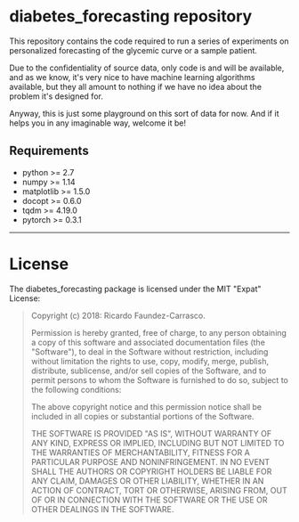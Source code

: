 # diabetes_forecasting repository

This repository contains the code required to run a series of experiments on personalized forecasting of the glycemic curve or a sample patient. 

Due to the confidentiality of source data, only code is and will be available, and as we know, it's very nice to have machine learning algorithms available, but they all amount to nothing if we have no idea about the problem it's designed for.

Anyway, this is just some playground on this sort of data for now. And if it helps you in any imaginable way, welcome it be!

## Requirements
- python >= 2.7
- numpy >= 1.14
- matplotlib >= 1.5.0
- docopt >= 0.6.0
- tqdm >= 4.19.0
- pytorch >= 0.3.1

***

# License

The diabetes_forecasting package is licensed under the MIT "Expat" License:

> Copyright (c) 2018: Ricardo Faundez-Carrasco.
>
> Permission is hereby granted, free of charge, to any person obtaining
> a copy of this software and associated documentation files (the
> "Software"), to deal in the Software without restriction, including
> without limitation the rights to use, copy, modify, merge, publish,
> distribute, sublicense, and/or sell copies of the Software, and to
> permit persons to whom the Software is furnished to do so, subject to
> the following conditions:
>
> The above copyright notice and this permission notice shall be
> included in all copies or substantial portions of the Software.
>
> THE SOFTWARE IS PROVIDED "AS IS", WITHOUT WARRANTY OF ANY KIND,
> EXPRESS OR IMPLIED, INCLUDING BUT NOT LIMITED TO THE WARRANTIES OF
> MERCHANTABILITY, FITNESS FOR A PARTICULAR PURPOSE AND NONINFRINGEMENT.
> IN NO EVENT SHALL THE AUTHORS OR COPYRIGHT HOLDERS BE LIABLE FOR ANY
> CLAIM, DAMAGES OR OTHER LIABILITY, WHETHER IN AN ACTION OF CONTRACT,
> TORT OR OTHERWISE, ARISING FROM, OUT OF OR IN CONNECTION WITH THE
> SOFTWARE OR THE USE OR OTHER DEALINGS IN THE SOFTWARE.
